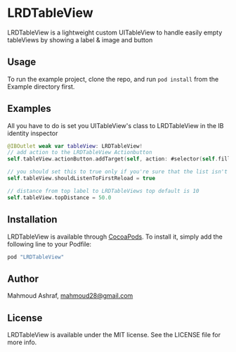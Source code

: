 # LRDTableView
LRDTableView is a lightweight custom UITableView to handle easily empty tableViews by showing a label & image and button

## Usage

To run the example project, clone the repo, and run `pod install` from the Example directory first.

## Examples

All you have to do is set you UITableView's class to LRDTableView in the IB identity inspector

```Swift
@IBOutlet weak var tableView: LRDTableView!
// add action to the LRDTableView Actionbutton
self.tableView.actionButton.addTarget(self, action: #selector(self.fillTableView), for: UIControlEvents.touchUpInside)

// you should set this to true only if you're sure that the list isn't gonna be empty in first place
self.tableView.shouldListenToFirstReload = true

// distance from top label to LRDTableViews top default is 10
self.tableView.topDistance = 50.0
```

<!--### Configuring the rows-->
<!--```Swift-->
<!--tableRow.configureCell {-->
<!--cell in-->
<!--let label = cell.viewWithTag(1) as! UILabel-->
<!--label.text = "Custom text"-->
<!--}-->
<!--```-->
<!---->
<!--### Selection handler-->
<!--```Swift-->
<!--tableRow.onSelect {-->
<!--row in-->
<!--NSLog("selected row \(row.userObject)")-->
<!--}-->
<!--```-->
<!---->
<!--### Adding, inserting and removing rows-->
<!--```Swift-->
<!--// Adding multiple rows-->
<!--tableSection.addRows(arrayOfRows) // IMPORTANT: Notice that this performs much faster than inserting a bunch of rows one by one in a loop-->
<!--// Insert a row at an index-->
<!--tableSection.insertRow(newRow, atIndex:0)-->
<!--// Remove a row-->
<!--tableSection.removeRow(tableRow)-->
<!--// Remove multiple rows-->
<!--tableSection.removeRows(arrayOfRows) // IMPORTANT: Notice that this performs much faster than removing a bunch of rows one by one in a loop-->
<!--// Removing all rows-->
<!--tableSection.removeAllRows()-->
<!--```-->
<!---->
<!--### Inserting removing sections-->
<!--```Swift-->
<!--// Insert a section at an index-->
<!--LRDTableView.insertSection(newSection, atIndex:0)-->
<!--// Remove section-->
<!--LRDTableView.removeSection(tableSection)-->
<!--// Remove all sections-->
<!--LRDTableView.removeAllSections()-->
<!--```-->
<!---->
<!--### Cell with custom sub class-->
<!--```Swift-->
<!--tableRow.configureCell {-->
<!--cell in-->
<!--let myCustomCell = cell as! MyCustomCell-->
<!--myCustomCell.setTitle("Custom title")-->
<!--}-->
<!--```-->
<!---->
<!--### Custom section header views-->
<!--```Swift-->
<!--let customHeaderView = UIView() // Can be any UIView or subclass instance-->
<!--tableSection.headerView = customHeaderView-->
<!--tableSection.headerHeight = customHeaderView.frame.size.height-->
<!--```-->
<!---->
<!--### Custom row height-->
<!--```Swift-->
<!--tableRow.height = Float(90)-->
<!--```-->
<!---->
<!--### Custom row height with closure-->
<!--```Swift-->
<!--tableRow.configureHeight {-->
<!--return 100-->
<!--}-->
<!--```-->
<!---->
<!--### Row animation for adding, inserting and removing rows-->
<!--```Swift-->
<!--tableSection.rowAnimation = UITableRowAnimation.Right-->
<!--tableSection.addRow(newRow)-->
<!--```-->
<!---->
<!--### Section animation for adding, inserting and removing sections-->
<!--```Swift-->
<!--LRDTableView.sectionAnimation = UITableRowAnimation.Fade-->
<!--LRDTableView.addSection(newSection)-->
<!--```-->

## Installation
LRDTableView is available through [CocoaPods](http://cocoapods.org). To install
it, simply add the following line to your Podfile:

```ruby
pod "LRDTableView"
```

## Author
Mahmoud Ashraf, mahmoud28@gmail.com

## License
LRDTableView is available under the MIT license. See the LICENSE file for more info.
